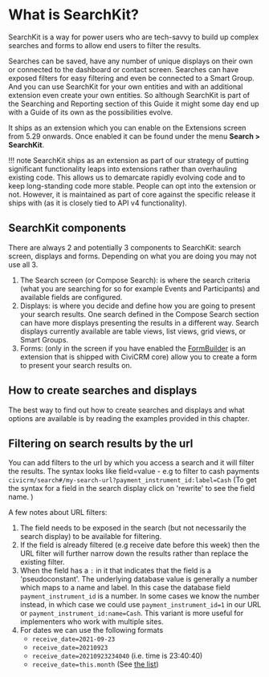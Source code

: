 # What is SearchKit?

SearchKit is a way for power users who are tech-savvy to build up complex searches and forms to allow end users to filter the results.

Searches can be saved, have any number of unique displays on their own or connected to the dashboard or contact screen. Searches can have exposed filters for easy filtering and even be connected to a Smart Group. And you can use SearchKit for your own entities and with an additional extension even create your own entities. So although SearchKit is part of the Searching and Reporting section of this Guide it might some day end up with a Guide of its own as the possibilities evolve.

It ships as an extension which you can enable on the Extensions screen from 5.29 onwards. Once enabled it can be found under the menu **Search > SearchKit**.

!!! note
    SearchKit ships as an extension as part of our strategy of
    putting significant functionality leaps into extensions rather than
    overhauling existing code. This allows us to demarcate rapidly evolving
    code and to keep long-standing code more stable. People can opt into
    the extension or not. However, it is maintained as part of core against
    the specific release it ships with (as it is closely tied to API v4
    functionality).

## SearchKit components

There are always 2 and potentially 3 components to SearchKit: search screen, displays and forms. Depending on what you are doing you may not use all 3.

1. The Search screen (or Compose Search): is where the search criteria (what you are searching for so for example Events and Participants) and available fields are configured.
2. Displays:  is where you decide and define how you are going to present your search results. One search defined in the Compose Search section can have more displays presenting the results in a different way. Search displays
   currently available are table views, list views, grid views, or Smart Groups.
3. Forms: (only in the screen if you have enabled the [FormBuilder](../../the-user-interface/creating-new-forms.md) is an extension that is shipped with CiviCRM core) allow you to create a form to present your search results on. 

## How to create searches and displays

The best way to find out how to create searches and displays and what options are available is by reading the examples provided in this chapter.

## Filtering on search results by the url

You can add filters to the url by which you access a search and it will filter the results.  The syntax looks like field=value - e.g to filter to cash payments `civicrm/search#/my-search-url?payment_instrument_id:label=Cash` (To get the syntax for a field in the search display click on 'rewrite' to see the field name. ) 

A few notes about URL filters:

1) The field needs to be exposed in the search (but not necessarily the search display) to be available for filtering.
2) If the field is already filtered (e.g receive date before this week) then the URL filter will further narrow down the results rather than replace the existing filter.
3) When the field has a `:` in it that indicates that the field is a 'pseudoconstant'. The underlying database value is generally a number which maps to a name and label. In this case the database field `payment_instrument_id` is a number. In some cases we know the number instead, in which case we could use `payment_instrument_id=1` in our URL or `payment_instrument_id:name=Cash`. This variant is more useful for implementers who work with multiple sites.
4) For dates we can use the following formats
   - `receive_date=2021-09-23`
   - `receive_date=20210923`
   - `receive_date=20210923234040` (i.e. time is 23:40:40)
   - `receive_date=this.month` (See [the list](../relative-date-formats.md))

